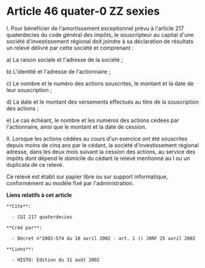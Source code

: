 # Article 46 quater-0 ZZ sexies

I. Pour bénéficier de l'amortissement exceptionnel prévu à l'article 217 quaterdecies du code général des impôts, le
souscripteur au capital d'une société d'investissement régional doit joindre à sa déclaration de résultats un relevé délivré
par cette société et comprenant :

a) La raison sociale et l'adresse de la société ;

b) L'identité et l'adresse de l'actionnaire ;

c) Le nombre et le numéro des actions souscrites, le montant et la date de leur souscription ;

d) La date et le montant des versements effectués au titre de la souscription des actions ;

e) Le cas échéant, le nombre et les numéros des actions cédées par l'actionnaire, ainsi que le montant et la date de cession.

II. Lorsque les actions cédées au cours d'un exercice ont été souscrites depuis moins de cinq ans par le cédant, la société
d'investissement régional adresse, dans les deux mois suivant la cession des actions, au service des impôts dont dépend le
domicile du cédant le relevé mentionné au I ou un duplicata de ce relevé.

Ce relevé est établi sur papier libre ou sur support informatique, conformément au modèle fixé par l'administration.

**Liens relatifs à cet article**

	**Cite**:

	  - CGI 217 quaterdecies

	**Créé par**:

	  - Décret n°2002-574 du 18 avril 2002 - art. 1 () JORF 25 avril 2002

	**Liens**:

	  - HISTO: Edition du 31 août 2002
